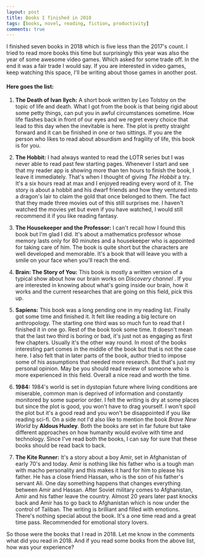 ```yaml
---
layout: post
title: Books I finished in 2018
tags: [books, novel, reading, fiction, productivity]
comments: true
---
```


I finished seven books in 2018 which is five less than the 2017's count. I tried to read more books this time but surprisingly this year was also the year of some awesome video games. Which asked for some trade off. In the end it was a fair trade I would say. If you are interested in video games, keep watching this space, I'll be writing about those games in another post.  

#### __Here goes the list:__
1. __The Death of Ivan Ilych:__ A short book written by Leo Tolstoy on the topic of life and death. What I got from the book is that being rigid about some petty things, can put you in awful circumstances sometime. How life flashes back in front of our eyes and we regret every choice that lead to this day when the inevitable is here. The plot is pretty straight forward and it can be finished in one or two sittings. If you are the person who likes to read about absurdism and fragility of life, this book is for you.  

2. __The Hobbit:__ I had always wanted to read the LOTR series but I was never able to read past few starting pages. Whenever I start and see that my reader app is showing more than ten hours to finish the book, I leave it immediately. That's when I thought of giving *The Hobbit* a try. It's a six hours read at max and I enjoyed reading every word of it. The story is about a hobbit and his dwarf friends and how they ventured into a dragon's lair to claim the gold that once belonged to them. The fact that they made three movies out of this still surprises me. I haven't watched the movies yet but even if you have watched, I would still recommend it if you like reading fantasy.  

3. __The Housekeeper and the Professor:__ I can't recall how I found this book but I'm glad I did. It's about a mathematics professor whose memory lasts only for 80 minutes and a housekeeper who is appointed for taking care of him. The book is quite short but the characters are well developed and memorable. It's a book that will leave you with a smile on your face when you'll reach the end.  

4. __Brain: The Story of You:__ This book is mostly a written version of a typical show about how our brain works on *Discovery channel* . If you are interested in knowing about what's going inside our brain, how it works and the current researches that are going on this field, pick this up.  

5. __Sapiens:__ This book was a long pending one in my reading list. Finally got some time and finished it. It felt like reading a big lecture on anthropology. The starting one third was so much fun to read that I finished it in one go. Rest of the book took some time. It doesn't mean that the last two third is boring or bad, it's just not as engaging as first few chapters. Usually it's the other way round. In most of the books interesting part comes in the middle of the book but that is not the case here. I also felt that in later parts of the book, author tried to impose some of his assumptions that needed more research. But that's just my personal opinion. May be you should read review of someone who is more experienced in this field. Overall a nice read and worth the time.  

6. __1984:__ 1984's world is set in dystopian future where living conditions are miserable, common man is deprived of information and constantly monitored by some superior order. I felt the writing is dry at some places but since the plot is good, you won't have to drag yourself. I won't spoil the plot but it's a good read and you won't be disappointed if you like reading sci-fi. On a side not I'd also like to mention the book *Brave New World* by __Aldous Huxley__. Both the books are set in far future but take different approaches on how humanity would evolve with time and technology. Since I've read both the books, I can say for sure that these books should be read back to back.  

7. __The Kite Runner:__ It's a story about a boy Amir, set in Afghanistan of early 70's and today. Amir is nothing like his father who is a tough man with macho personality and this makes it hard for him to please his father. He has a close friend Hassan, who is the son of his father's servant Ali. One day something happens that changes everything between Amir and Hassan. After Soviet military comes to Afghanistan, Amir and his father leave the country. Almost 20 years later past knocks back and Amir has to go back to Afghanistan which is now under the control of Taliban. The writing is brilliant and filled with emotions. There's nothing special about the book. It's a one time read and a great time pass. Recommended for emotional story lovers.

So those were the books that I read in 2018. Let me know in the comments what did you read in 2018. And if you read some books from the above list, how was your experience? 
